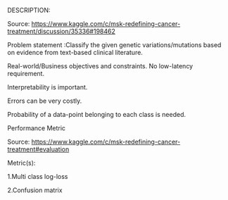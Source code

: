 DESCRIPTION:

Source: https://www.kaggle.com/c/msk-redefining-cancer-treatment/discussion/35336#198462

Problem statement :Classify the given genetic variations/mutations based on evidence from text-based clinical literature.

 Real-world/Business objectives and constraints.
No low-latency requirement.

Interpretability is important.

Errors can be very costly.

Probability of a data-point belonging to each class is needed.

Performance Metric

Source: https://www.kaggle.com/c/msk-redefining-cancer-treatment#evaluation

Metric(s):

1.Multi class log-loss

2.Confusion matrix
